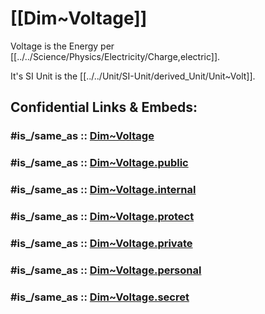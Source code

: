 
# [[Dim~Voltage]] 

Voltage is the Energy per [[../../Science/Physics/Electricity/Charge,electric]]. 

It's SI Unit is the [[../../Unit/SI-Unit/derived_Unit/Unit~Volt]].  


## Confidential Links & Embeds: 

### #is_/same_as :: [Dim~Voltage](/_Standards/Dimension/Derived_Dimension/Dim~Voltage.md) 

### #is_/same_as :: [Dim~Voltage.public](/_public/Dimension/Derived_Dimension/Dim~Voltage.public.md) 

### #is_/same_as :: [Dim~Voltage.internal](/_internal/Dimension/Derived_Dimension/Dim~Voltage.internal.md) 

### #is_/same_as :: [Dim~Voltage.protect](/_protect/Dimension/Derived_Dimension/Dim~Voltage.protect.md) 

### #is_/same_as :: [Dim~Voltage.private](/_private/Dimension/Derived_Dimension/Dim~Voltage.private.md) 

### #is_/same_as :: [Dim~Voltage.personal](/_personal/Dimension/Derived_Dimension/Dim~Voltage.personal.md) 

### #is_/same_as :: [Dim~Voltage.secret](/_secret/Dimension/Derived_Dimension/Dim~Voltage.secret.md)

